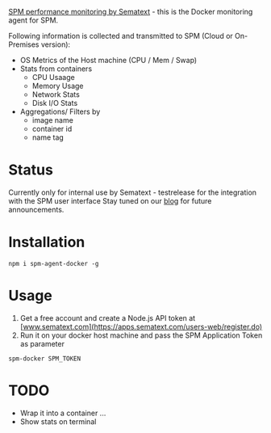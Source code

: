 
[SPM performance monitoring by Sematext](http://sematext.com/spm/) - this is the Docker monitoring agent for SPM.

Following information is collected and transmitted to SPM (Cloud or On-Premises version):

- OS Metrics of the Host machine (CPU / Mem / Swap) 
- Stats from containers
	- CPU Usaage
	- Memory Usage
	- Network Stats
	- Disk I/O Stats
- Aggregations/ Filters by 
  - image name
  - container id
  - name tag 

# Status

Currently only for internal use by Sematext - testrelease for the integration with the SPM user interface 
Stay tuned on our [blog](http://blog.sematext.com) for future announcements.

# Installation 

```
npm i spm-agent-docker -g 
```

# Usage

1. Get a free account and create a Node.js API token at [www.sematext.com](https://apps.sematext.com/users-web/register.do)
2. Run it on your docker host machine and pass the SPM Application Token as parameter

```
spm-docker SPM_TOKEN
```


# TODO
- Wrap it into a container ...
- Show stats on terminal
